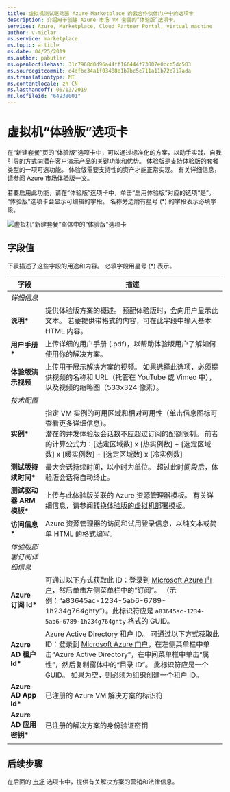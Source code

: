 ```yaml
---
title: 虚拟机测试驱动器 Azure Marketplace 的云合作伙伴门户中的选项卡
description: 介绍用于创建 Azure 市场 VM 套餐的“体验版”选项卡。
services: Azure, Marketplace, Cloud Partner Portal, virtual machine
author: v-miclar
ms.service: marketplace
ms.topic: article
ms.date: 04/25/2019
ms.author: pabutler
ms.openlocfilehash: 31c7968d0d96a44ff166444f73807e0ccb5dc583
ms.sourcegitcommit: d4dfbc34a1f03488e1b7bc5e711a11b72c717ada
ms.translationtype: MT
ms.contentlocale: zh-CN
ms.lasthandoff: 06/13/2019
ms.locfileid: "64938001"
---
```

# <a name="virtual-machine-test-drive-tab"></a>虚拟机“体验版”选项卡

在“新建套餐”页的“体验版”选项卡中，可以通过标准化的方案，以动手实践、自我引导的方式向潜在客户演示产品的关键功能和优势。    体验版是支持体验版的套餐类型的一项可选功能。  体验版需要支持性的资产才能正常实现。  有关详细信息，请参阅 [Azure 市场体验版](https://azure.microsoft.com/blog/azure-marketplace-test-drive/)一文。  <!--TD: Replace with migrated version of Test Drive article! -->

若要启用此功能，请在“体验版”选项卡中，单击“启用体验版”对应的选项“是”。     “体验版”选项卡会显示可编辑的字段。   名称旁边附有星号 (*) 的字段表示必填字段。

![虚拟机“新建套餐”窗体中的“体验版”选项卡](./media/publishvm_007.png)


## <a name="field-values"></a>字段值

下表描述了这些字段的用途和内容。  必填字段用星号 (*) 表示。


|    字段                  |       描述                                                            |
|  ---------                |     ---------------                                                          |
|  *详细信息*   |  |
| **说明\***           | 提供体验版方案的概述。 预配体验版时，会向用户显示此文本。 若要提供带格式的内容，可在此字段中输入基本 HTML 内容。  |
| **用户手册\***           | 上传详细的用户手册 (.pdf)，以帮助体验版用户了解如何使用你的解决方案。  |
| **体验版演示视频** | 上传用于展示解决方案的视频。  如果选择此选项，必须提供视频的名称和 URL（托管在 YouTube 或 Vimeo 中），以及视频的缩略图（533x324 像素）。 |
| *技术配置* |  |
| **实例\***             | 指定 VM 实例的可用区域和相对可用性（单击信息图标可查看更多详细信息）。  <br/>潜在的并发体验版会话数不应超过订阅的配额限制。  前者的计算公式为：[选定区域数] x [热实例数] + [选定区域数] x [暖实例数] + [选定区域数] x [冷实例数] |
| **测试版持续时间\***   | 最大会话持续时间，以小时为单位。 超过此时间段后，体验版会话将自动终止。  |
|**测试驱动器 ARM 模板\***| 上传与此体验版关联的 Azure 资源管理器模板。 有关详细信息，请参阅[转换体验版的虚拟机部署模板](https://github.com/Azure/AzureTestDrive/wiki/Transforming-Virtual-Machine-Deployment-Template-for-Test-Drive)。 |
| **访问信息\***    | Azure 资源管理器的访问和试用登录信息，以纯文本或简单 HTML 的格式编写。 |
| *体验版部署订阅详细信息* |  |
| **Azure 订阅 Id\*** | 可通过以下方式获取此 ID：登录到 [Microsoft Azure 门户](https://ms.portal.azure.com)，然后单击左侧菜单栏中的“订阅”。  （示例：“a83645ac-1234-5ab6-6789-1h234g764ghty”）。此标识符应是 `a83645ac-1234-5ab6-6789-1h234g764ghty` 格式的 GUID。|
| **Azure AD 租户 Id\***    | Azure Active Directory 租户 ID。  可通过以下方式获取此 ID：登录到 [Microsoft Azure 门户](https://ms.portal.azure.com)，在左侧菜单栏中单击“Azure Active Directory”，在中间菜单栏中单击“属性”，然后复制窗体中的“目录 ID”。     此标识符应是一个 GUID。  如果为空，则必须为组织创建一个租户 ID。 |
| **Azure AD App Id\***       | 已注册的 Azure VM 解决方案的标识符  |
| **Azure AD 应用密钥\***      | 已注册的解决方案的身份验证密钥 |
|   |   |


## <a name="next-steps"></a>后续步骤

在后面的 [市场](./cpp-marketplace-tab.md) 选项卡中，提供有关解决方案的营销和法律信息。
